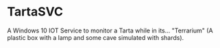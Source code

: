 # TartaSVC
A Windows 10 IOT Service to monitor a Tarta while in its... "Terrarium" (A plastic box with a lamp and some cave simulated with shards).
